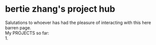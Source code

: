 # bertie zhang's project hub
Salutations to whoever has had the pleasure of interacting with this here barren page. <br/>  My PROJECTS so far: <br/>  1. 
